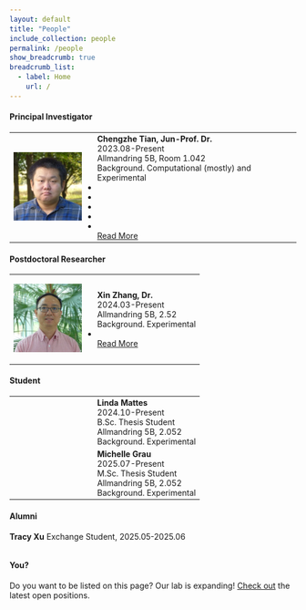 ```yaml
---
layout: default
title: "People"
include_collection: people
permalink: /people
show_breadcrumb: true
breadcrumb_list:
  - label: Home
    url: /
---
```


<div id="main">
<h4>Principal Investigator</h4>
<table><tbody>
  <tr>
    <td style="width:120px;"><p>
      <img src="../images/people/Chengzhe_Tian.jpg" alt="Chengzhe Tian" style="max-width:100%;">
    </p></td> 
    <td style="padding-left:20px">
      <strong>Chengzhe Tian, Jun-Prof. Dr.</strong><br>
      2023.08-Present <br>
      Allmandring 5B, Room 1.042 <br>
      Background. Computational (mostly) and Experimental <br>
      <ul style="margin:0; padding-left:0;">
        <li><a href="mailto:chengzhe.tian@izi.uni-stuttgart.de" target="_blank" rel="noopener" title="E-Mail"><i class="fa-solid fa-envelope"></i></a></li>
        <li><a href="../images/people/CV_ChengzheTian.pdf" target="_blank" rel="noopener" title="CV"><i class="ai ai-cv fa-solid"></i></a></li>
        <li><a href="https://orcid.org/0000-0002-2269-1979/" target="_blank" rel="noopener" title="ORCID"><i class="ai ai-orcid fa-solid"></i></a></li>
        <li><a href="https://scholar.google.com/citations?user=kYbYBFgAAAAJ&hl=en" target="_blank" rel="noopener" title="Google Scholar"><i class="ai ai-google-scholar fa-solid"></i></a></li>
        <li><a href="https://www.linkedin.com/in/chengzhe-tian-18509a35/" target="_blank" rel="noopener" title="Linkedin"><i class="fa fa-linkedin"></i></a></li>
      </ul>
      <a href="/people/ChengzheTian">Read More</a>
    </td>
  </tr>
</tbody></table>

<h4>Postdoctoral Researcher</h4>
<table><tbody>
  <tr>
    <td style="width:120px;"><p>
      <img src="../images/people/Xin_Zhang.jpg" alt="Xin Zhang" style="max-width:100%;">
    </p></td> 
    <td style="padding-left:20px">
      <strong>Xin Zhang, Dr.</strong><br>
      2024.03-Present <br>
      Allmandring 5B, 2.52 <br>
      Background. Experimental <br>
      <ul style="margin:0; padding-left:0;">
        <li><a href="mailto:xin.zhang@izi.uni-stuttgart.de" target="_blank" rel="noopener" title="E-Mail"><i class="fa-solid fa-envelope"></i></a></li>
      </ul>
      <a href="/people/XinZhang">Read More</a>
    </td>
  </tr>
</tbody></table>

<h4>Student</h4>
<table><tbody>
  <tr>
    <td style="width:120px;"></td> 
    <td style="padding-left:20px">
      <strong>Linda Mattes</strong><br>
      2024.10-Present <br>
      B.Sc. Thesis Student <br>
      Allmandring 5B, 2.052 <br>
      Background. Experimental 
    </td>
  </tr>
  <tr>
    <td style="width:120px;"></td> 
    <td style="padding-left:20px">
      <strong>Michelle Grau</strong><br>
      2025.07-Present <br>
      M.Sc. Thesis Student <br>
      Allmandring 5B, 2.052 <br>
      Background. Experimental 
    </td>
  </tr>
</tbody></table>

<h4>Alumni</h4>
<table><tbody>
  <tr>
    <strong>Tracy Xu</strong> Exchange Student, 2025.05-2025.06
  </tr>
</tbody></table>

<h4>You?</h4>
<p>Do you want to be listed on this page? Our lab is expanding! <a href="/join">Check out</a> the latest open positions.</p>

</div>